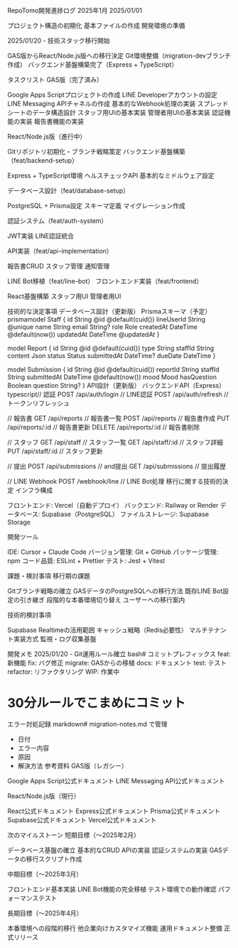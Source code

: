 RepoTomo開発進捗ログ
2025年1月
2025/01/01

プロジェクト構造の初期化
基本ファイルの作成
開発環境の準備

2025/01/20 - 技術スタック移行開始

GAS版からReact/Node.js版への移行決定
Git環境整備（migration-devブランチ作成）
バックエンド基盤構築完了（Express + TypeScript）

タスクリスト
GAS版（完了済み）

 Google Apps Scriptプロジェクトの作成
 LINE Developerアカウントの設定
 LINE Messaging APIチャネルの作成
 基本的なWebhook処理の実装
 スプレッドシートのデータ構造設計
 スタッフ用UIの基本実装
 管理者用UIの基本実装
 認証機能の実装
 報告書機能の実装

React/Node.js版（進行中）

 Gitリポジトリ初期化・ブランチ戦略策定
 バックエンド基盤構築（feat/backend-setup）

 Express + TypeScript環境
 ヘルスチェックAPI
 基本的なミドルウェア設定


 データベース設計（feat/database-setup）

 PostgreSQL + Prisma設定
 スキーマ定義
 マイグレーション作成


 認証システム（feat/auth-system）

 JWT実装
 LINE認証統合


 API実装（feat/api-implementation）

 報告書CRUD
 スタッフ管理
 通知管理


 LINE Bot移植（feat/line-bot）
 フロントエンド実装（feat/frontend）

 React基盤構築
 スタッフ用UI
 管理者用UI



技術的な決定事項
データベース設計（更新版）
Prismaスキーマ（予定）
prismamodel Staff {
  id          String   @id @default(cuid())
  lineUserId  String   @unique
  name        String
  email       String?
  role        Role
  createdAt   DateTime @default(now())
  updatedAt   DateTime @updatedAt
}

model Report {
  id          String   @id @default(cuid())
  type        String
  staffId     String
  content     Json
  status      Status
  submittedAt DateTime?
  dueDate     DateTime
}

model Submission {
  id          String   @id @default(cuid())
  reportId    String
  staffId     String
  submittedAt DateTime @default(now())
  mood        Mood
  hasQuestion Boolean
  question    String?
}
API設計（更新版）
バックエンドAPI（Express）
typescript// 認証
POST   /api/auth/login      // LINE認証
POST   /api/auth/refresh    // トークンリフレッシュ

// 報告書
GET    /api/reports         // 報告書一覧
POST   /api/reports         // 報告書作成
PUT    /api/reports/:id     // 報告書更新
DELETE /api/reports/:id     // 報告書削除

// スタッフ
GET    /api/staff           // スタッフ一覧
GET    /api/staff/:id       // スタッフ詳細
PUT    /api/staff/:id       // スタッフ更新

// 提出
POST   /api/submissions     // and提出
GET    /api/submissions     // 提出履歴

// LINE Webhook
POST   /webhook/line        // LINE Bot処理
移行に関する技術的決定
インフラ構成

フロントエンド: Vercel（自動デプロイ）
バックエンド: Railway or Render
データベース: Supabase（PostgreSQL）
ファイルストレージ: Supabase Storage

開発ツール

IDE: Cursor + Claude Code
バージョン管理: Git + GitHub
パッケージ管理: npm
コード品質: ESLint + Prettier
テスト: Jest + Vitest

課題・検討事項
移行期の課題

 Gitブランチ戦略の確立
 GASデータのPostgreSQLへの移行方法
 既存LINE Bot設定の引き継ぎ
 段階的な本番環境切り替え
 ユーザーへの移行案内

技術的検討事項

 Supabase Realtimeの活用範囲
 キャッシュ戦略（Redis必要性）
 マルチテナント実装方式
 監視・ログ収集基盤

開発メモ
2025/01/20 - Git運用ルール確立
bash# コミットプレフィックス
feat:     新機能
fix:      バグ修正
migrate:  GASからの移植
docs:     ドキュメント
test:     テスト
refactor: リファクタリング
WIP:      作業中

# 30分ルールでこまめにコミット
エラー対処記録
markdown# migration-notes.md で管理
- 日付
- エラー内容
- 原因
- 解決方法
参考資料
GAS版（レガシー）

Google Apps Script公式ドキュメント
LINE Messaging API公式ドキュメント

React/Node.js版（現行）

React公式ドキュメント
Express公式ドキュメント
Prisma公式ドキュメント
Supabase公式ドキュメント
Vercel公式ドキュメント

次のマイルストーン
短期目標（〜2025年2月）

データベース基盤の確立
基本的なCRUD APIの実装
認証システムの実装
GASデータの移行スクリプト作成

中期目標（〜2025年3月）

フロントエンド基本実装
LINE Bot機能の完全移植
テスト環境での動作確認
パフォーマンステスト

長期目標（〜2025年4月）

本番環境への段階的移行
他企業向けカスタマイズ機能
運用ドキュメント整備
正式リリース